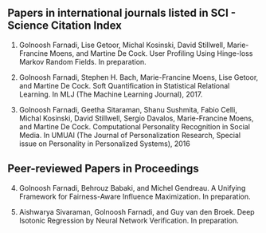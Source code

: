 ## Papers in international journals listed in SCI - Science Citation Index

1. Golnoosh Farnadi, Lise Getoor, Michal Kosinski, David Stillwell, Marie-Francine Moens,
and Martine De Cock. User Profiling Using Hinge-loss Markov Random Fields.
In preparation.

2. Golnoosh Farnadi, Stephen H. Bach, Marie-Francine Moens, Lise Getoor, and Martine
De Cock. Soft Quantification in Statistical Relational Learning. In MLJ (The
Machine Learning Journal), 2017.

3. Golnoosh Farnadi, Geetha Sitaraman, Shanu Sushmita, Fabio Celli, Michal Kosinski,
David Stillwell, Sergio Davalos, Marie-Francine Moens, and Martine De Cock. Computational Personality Recognition in Social Media. In UMUAI (The Journal of
Personalization Research, Special issue on Personality in Personalized Systems), 2016

## Peer-reviewed Papers in Proceedings

4. Golnoosh Farnadi, Behrouz Babaki, and Michel Gendreau. A Unifying Framework
for Fairness-Aware Influence Maximization. In preparation.

5. Aishwarya Sivaraman, Golnoosh Farnadi, and Guy van den Broek. Deep Isotonic
Regression by Neural Network Verification. In preparation.
